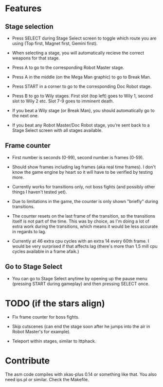 # Features

## Stage selection

- Press SELECT during Stage Select screen to toggle which route you are using (Top first, Magnet first, Gemini first).

- When selecting a stage, you will automatically recieve the correct weapons for that stage.

- Press A to go to the corresponding Robot Master stage.

- Press A in the middle (on the Mega Man graphic) to go to Break Man.

- Press START in a corner to go to the corresponding Doc Robot stage.

- Press B to go to Wily stages. First slot (top left) goes to Wily 1, second slot to Wily 2 etc. Slot 7-9 goes to imminent death.

- If you beat a Wily stage (or Break Man), you should automatically go to the next one.

- If you beat any Robot Master/Doc Robot stage, you're sent back to a Stage Select screen with all stages available.

## Frame counter

- First number is seconds (0-99), second number is frames (0-59).

- Should show frames including lag frames (aka real time frames). I don't know the game engine by heart so it will have to be verified by testing more.

- Currently works for transitions only, not boss fights (and possibly other things I haven't tested yet).

- Due to limitations in the game, the counter is only shown "briefly" during transitions.

- The counter resets on the last frame of the transition, so the transitions itself is not part of the time. This was by choice, as I'm doing a lot of extra work during the transitions, which means it would be less accurate in regards to lag.

- Currently at 46 extra cpu cycles with an extra 14 every 60th frame. I would be very surprised if that affects lag (there's more than 1.5 mill cpu cycles available in a frame afaik.)

## Go to Stage Select

- You can go to Stage Select anytime by opening up the pause menu (pressing START during gameplay) and then pressing SELECT once.

# TODO (if the stars align)

- Fix frame counter for boss fights.

- Skip cutscenes (can end the stage soon after he jumps into the air in Robot Master's for example).

- Teleport within stages, similar to lttphack.

# Contribute

The asm code compiles with xkas-plus 0.14 or something like that. You also need ips.pl or similar. Check the Makefile.
